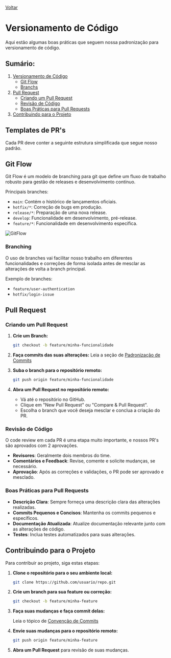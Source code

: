 [Voltar](../README.md)

# Versionamento de Código

Aqui estão algumas boas práticas que seguem nossa padronização para versionamento de código.

## Sumário:

1. [Versionamento de Código](#versionamento-de-código)
    - [Git Flow](#git-flow)
    - [Branchs](#branching)
2. [Pull Request](#pull-request)
    - [Criando um Pull Request](#criando-um-pull-request)
    - [Revisão de Código](#revisão-de-código)
    - [Boas Práticas para Pull Requests](#boas-práticas-para-pull-requests)
3. [Contribuindo para o Projeto](#contribuindo-para-o-projeto)

## Templates de PR's

Cada PR deve conter a seguinte estrutura simplificada que segue nosso padrão.

## Git Flow

Git Flow é um modelo de branching para git que define um fluxo de trabalho robusto para gestão de releases e desenvolvimento contínuo.

Principais branches:
- `main`: Contém o histórico de lançamentos oficiais.
- `hotfix/*`: Correção de bugs em produção.
- `release/*`: Preparação de uma nova release.
- `develop`: Funcionalidade em desenvolvimento, pré-release.
- `feature/*`: Funcionalidade em desenvolvimento específica.

![GitFlow](https://raw.githubusercontent.com/gist/CisinoJr/dae76fbfac1262b67d33e400e5285d58/raw/c63a21daf1610c5f2834e19a5e8e7ec37a569fda/gitflow.png)

### Branching

O uso de branches vai facilitar nosso trabalho em diferentes funcionalidades e correções de forma isolada antes de mesclar as alterações de volta a branch principal.

Exemplo de branches:
- `feature/user-authentication`
- `hotfix/login-issue`

## Pull Request

### Criando um Pull Request

1. **Crie um Branch:**
   ```bash
   git checkout -b feature/minha-funcionalidade
   ```
2. **Faça commits das suas alterações:**
   Leia a seção de [Padronização de Commits](./CONVENTIONAL_COMMITS.md)

3. **Suba o branch para o repositório remoto:**
   ```bash
   git push origin feature/minha-funcionalidade
   ```
4. **Abra um Pull Request no repositório remoto:** 
   - Vá até o repositório no GitHub.
   - Clique em "New Pull Request" ou "Compare & Pull Request".
   - Escolha o branch que você deseja mesclar e conclua a criação do PR.

### Revisão de Código

O code review em cada PR é uma etapa muito importante, e nossos PR's são aprovados com 2 aprovações.

- **Revisores**: Geralmente dois membros do time.
- **Comentários e Feedback**: Revise, comente e solicite mudanças, se necessário.
- **Aprovação**: Após as correções e validações, o PR pode ser aprovado e mesclado.

### Boas Práticas para Pull Requests

- **Descrição Clara**: Sempre forneça uma descrição clara das alterações realizadas.
- **Commits Pequenos e Concisos**: Mantenha os commits pequenos e específicos.
- **Documentação Atualizada**: Atualize documentação relevante junto com as alterações de código.
- **Testes**: Inclua testes automatizados para suas alterações.

## Contribuindo para o Projeto

Para contribuir ao projeto, siga estas etapas:

1. **Clone o repositório para o seu ambiente local:**
    ```bash
    git clone https://github.com/usuario/repo.git
    ```
2. **Crie um branch para sua feature ou correção:**
    ```bash
    git checkout -b feature/minha-feature
    ```
3. **Faça suas mudanças e faça commit delas:**

    Leia o tópico de [Convenção de Commits](./CONVENTIONAL_COMMITS.md)
4. **Envie suas mudanças para o repositório remoto:**
    ```bash
    git push origin feature/minha-feature
    ```
5. **Abra um Pull Request** para revisão de suas mudanças.
